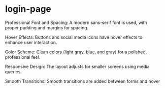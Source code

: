 # login-page


Professional Font and Spacing: A modern sans-serif font is used, with proper padding and margins for spacing.

Hover Effects: Buttons and social media icons have hover effects to enhance user interaction.

Color Scheme: Clean colors (light gray, blue, and gray) for a polished, professional feel.

Responsive Design: The layout adjusts for smaller screens using media queries.

Smooth Transitions: Smooth transitions are added between forms and hover 
